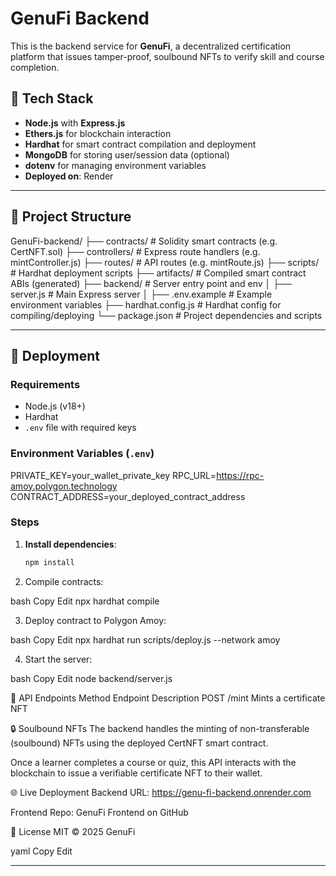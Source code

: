 # GenuFi Backend

This is the backend service for **GenuFi**, a decentralized certification platform that issues tamper-proof, soulbound NFTs to verify skill and course completion.

## 🔧 Tech Stack

- **Node.js** with **Express.js**
- **Ethers.js** for blockchain interaction
- **Hardhat** for smart contract compilation and deployment
- **MongoDB** for storing user/session data (optional)
- **dotenv** for managing environment variables
- **Deployed on**: Render

---

## 📁 Project Structure

GenuFi-backend/
├── contracts/ # Solidity smart contracts (e.g. CertNFT.sol)
├── controllers/ # Express route handlers (e.g. mintController.js)
├── routes/ # API routes (e.g. mintRoute.js)
├── scripts/ # Hardhat deployment scripts
├── artifacts/ # Compiled smart contract ABIs (generated)
├── backend/ # Server entry point and env
│ ├── server.js # Main Express server
│ ├── .env.example # Example environment variables
├── hardhat.config.js # Hardhat config for compiling/deploying
└── package.json # Project dependencies and scripts


---

## 🚀 Deployment

### Requirements

- Node.js (v18+)
- Hardhat
- `.env` file with required keys

### Environment Variables (`.env`)

PRIVATE_KEY=your_wallet_private_key
RPC_URL=https://rpc-amoy.polygon.technology
CONTRACT_ADDRESS=your_deployed_contract_address


### Steps

1. **Install dependencies**:
   ```bash
   npm install
2. Compile contracts:

bash
Copy
Edit
npx hardhat compile

3. Deploy contract to Polygon Amoy:

bash
Copy
Edit
npx hardhat run scripts/deploy.js --network amoy

4. Start the server:

bash
Copy
Edit
node backend/server.js

🔗 API Endpoints
Method	Endpoint	Description
POST	/mint	Mints a certificate NFT

🔒 Soulbound NFTs
The backend handles the minting of non-transferable (soulbound) NFTs using the deployed CertNFT smart contract.

Once a learner completes a course or quiz, this API interacts with the blockchain to issue a verifiable certificate NFT to their wallet.

🌐 Live Deployment
Backend URL: https://genu-fi-backend.onrender.com

Frontend Repo: GenuFi Frontend on GitHub

📄 License
MIT © 2025 GenuFi

yaml
Copy
Edit

---
